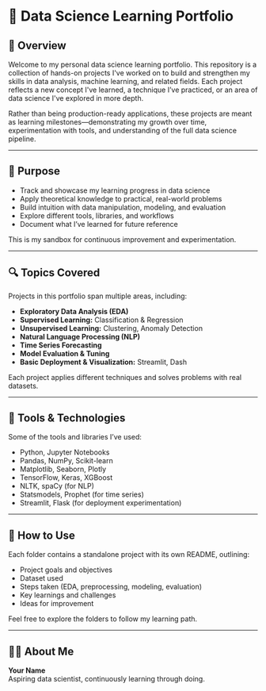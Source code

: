 # 🧠 Data Science Learning Portfolio

## 📌 Overview
Welcome to my personal data science learning portfolio. This repository is a collection of hands-on projects I've worked on to build and strengthen my skills in data analysis, machine learning, and related fields. Each project reflects a new concept I've learned, a technique I’ve practiced, or an area of data science I've explored in more depth.

Rather than being production-ready applications, these projects are meant as learning milestones—demonstrating my growth over time, experimentation with tools, and understanding of the full data science pipeline.

---

## 🎯 Purpose
- Track and showcase my learning progress in data science
- Apply theoretical knowledge to practical, real-world problems
- Build intuition with data manipulation, modeling, and evaluation
- Explore different tools, libraries, and workflows
- Document what I’ve learned for future reference

This is my sandbox for continuous improvement and experimentation.

---

## 🔍 Topics Covered
Projects in this portfolio span multiple areas, including:
- **Exploratory Data Analysis (EDA)**
- **Supervised Learning:** Classification & Regression
- **Unsupervised Learning:** Clustering, Anomaly Detection
- **Natural Language Processing (NLP)**
- **Time Series Forecasting**
- **Model Evaluation & Tuning**
- **Basic Deployment & Visualization:** Streamlit, Dash

Each project applies different techniques and solves problems with real datasets.

---

## 🧰 Tools & Technologies
Some of the tools and libraries I’ve used:
- Python, Jupyter Notebooks
- Pandas, NumPy, Scikit-learn
- Matplotlib, Seaborn, Plotly
- TensorFlow, Keras, XGBoost
- NLTK, spaCy (for NLP)
- Statsmodels, Prophet (for time series)
- Streamlit, Flask (for deployment experimentation)

---

## 🚀 How to Use
Each folder contains a standalone project with its own README, outlining:
- Project goals and objectives
- Dataset used
- Steps taken (EDA, preprocessing, modeling, evaluation)
- Key learnings and challenges
- Ideas for improvement

Feel free to explore the folders to follow my learning path.

---

## 🧑‍💻 About Me
**Your Name**  
Aspiring data scientist, continuously learning through doing.
